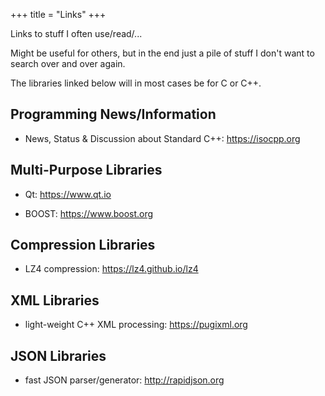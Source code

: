 +++
title = "Links"
+++

Links to stuff I often use/read/...

Might be useful for others, but in the end just a pile of stuff I don't want to search over and over again.

The libraries linked below will in most cases be for C or C++.

## Programming News/Information

* News, Status & Discussion about Standard C++: https://isocpp.org

## Multi-Purpose Libraries

* Qt: https://www.qt.io

* BOOST: https://www.boost.org

## Compression Libraries

* LZ4 compression: https://lz4.github.io/lz4

## XML Libraries

* light-weight C++ XML processing: https://pugixml.org

## JSON Libraries

* fast JSON parser/generator: http://rapidjson.org

